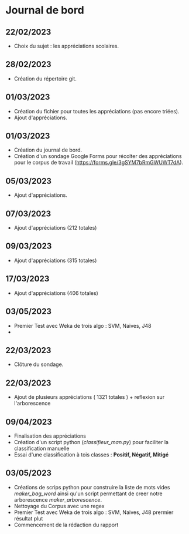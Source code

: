 # Journal de bord

## 22/02/2023

* Choix du sujet : les appréciations scolaires.

## 28/02/2023

* Création du répertoire git. 

## 01/03/2023

* Création du fichier pour toutes les appréciations (pas encore triées). 
* Ajout d'appréciations.

## 01/03/2023

* Création du journal de bord.
* Création d'un sondage Google Forms pour récolter des appréciations pour le corpus de travail (https://forms.gle/3gSYM7bRmGWUWT7dA).

## 05/03/2023

* Ajout d'appréciations.

## 07/03/2023

* Ajout d'appréciations (212 totales)

## 09/03/2023

* Ajout d'appréciations (315 totales)

## 17/03/2023

* Ajout d'appréciations (406 totales)

## 03/05/2023

* Premier Test avec Weka de trois algo : SVM, Naives, J48
*  

## 22/03/2023

* Clôture du sondage.

## 22/03/2023

* Ajout de plusieurs appréciations ( 1321 totales ) + reflexion sur l'arborescence

## 09/04/2023

* Finalisation des appréciations
* Création d'un script python (<i>classifieur_man.py</i>) pour faciliter la classification manuelle
* Essai d'une classification à tois classes : <b>Positif, Négatif, Mitigé</b>

## 03/05/2023

* Créations de scrips python pour construire la liste de mots vides <i>maker_bag_word</i> ainsi qu'un script permettant de creer notre arborescence <i>maker_arborescence</i>.
* Nettoyage du Corpus avec une regex
* Premier Test avec Weka de trois algo : SVM, Naives, J48 prermier résultat plut
* Commencement de la rédaction du rapport
